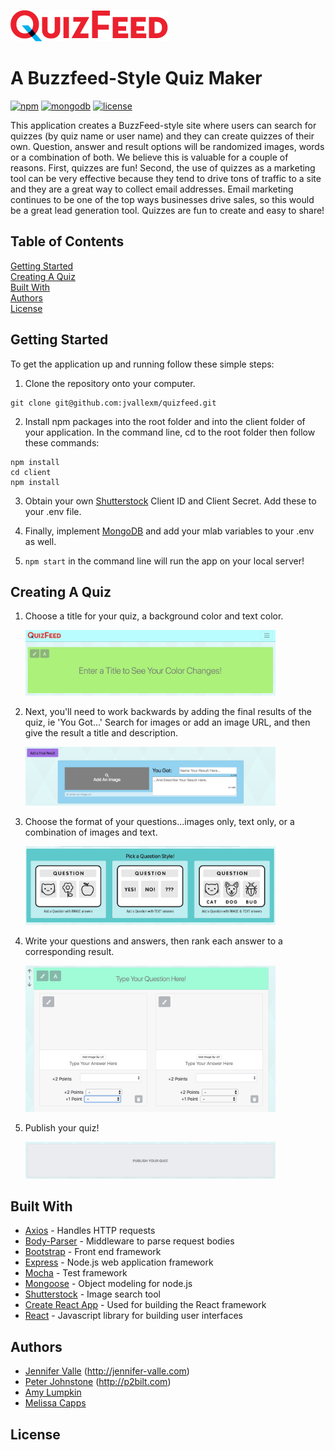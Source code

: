 
![alt text](client/public/images/Quizfeed-Logo-sm.png)

# A Buzzfeed-Style Quiz Maker

[![npm](https://img.shields.io/badge/npm-v5.6.0-blue.svg)](https://www.npmjs.com/)
[![mongodb](https://img.shields.io/badge/mongodb-v3.6.3-blue.svg)](https://www.mongodb.com/)
[![license](https://img.shields.io/badge/license-MIT-green.svg)](https://opensource.org/licenses/MIT)

This application creates a BuzzFeed-style site where users can search for quizzes (by quiz name or user name) and they can create quizzes of their own. Question, answer and result options will be randomized images, words or a combination of both. We believe this is valuable for a couple of reasons. First, quizzes are fun! Second, the use of quizzes as a marketing tool can be very effective because they tend to drive tons of traffic to a site and they are a great way to collect email addresses. Email marketing continues to be one of the top ways businesses drive sales, so this would be a great lead generation tool. Quizzes are fun to create and easy to share!


## Table of Contents  
[Getting Started](#gettingStarted)  
[Creating A Quiz](#creatingAQuiz)  
[Built With](#builtWith)  
[Authors](#authors)  
[License](#license)


<a name="gettingStarted"/>

## Getting Started
To get the application up and running follow these simple steps:

   1. Clone the repository onto your computer.
   ```
   git clone git@github.com:jvallexm/quizfeed.git
   ```
   2. Install npm packages into the root folder and into the client folder of your application. In the command line, cd to the root folder then follow these commands: 
   ```
   npm install
   cd client
   npm install
   ```
   3. Obtain your own [Shutterstock](https://developers.shutterstock.com/) Client ID and Client Secret. Add these to your .env file.

   4. Finally, implement [MongoDB](https://www.mongodb.com/) and add your mlab variables to your .env as well. 

   5. `npm start` in the command line will run the app on your local server!

<a name="creatingAQuiz"/>

## Creating A Quiz
1. Choose a title for your quiz, a background color and text color.

    <img src="client/public/images/title.png" alt="title" style="width: 400px;"/>

2. Next, you'll need to work backwards by adding the final results of the quiz, ie 'You Got...' Search for images or add an image URL, and then give the result a title and description.

    <img src="client/public/images/result.png" alt="result" style="width: 400px;"/>

3. Choose the format of your questions...images only, text only, or a combination of images and text.

    <img src="client/public/images/question.png" alt="question" style="width: 400px;">

4. Write your questions and answers, then rank each answer to a corresponding result.

    <img src="client/public/images/q&a.png" alt="q&a" style="width: 400px;">    

5. Publish your quiz!

    <img src="client/public/images/publish.png" alt="publish" style="width: 400px;">    

     





<a name="builtWith"/>

## Built With
 - [Axios](https://www.npmjs.com/package/axios) - Handles HTTP requests
 - [Body-Parser](https://www.npmjs.com/package/body-parser) - Middleware to parse request bodies
 - [Bootstrap](https://getbootstrap.com/) - Front end framework
 - [Express](https://expressjs.com/) - Node.js web application framework
 - [Mocha](https://mochajs.org/) - Test framework
 - [Mongoose](http://mongoosejs.com/) - Object modeling for node.js
 - [Shutterstock](https://developers.shutterstock.com/) - Image search tool
 - [Create React App](https://github.com/facebookincubator/create-react-app) - Used for building the React framework
 - [React](https://github.com/facebook/react) - Javascript library for building user interfaces
 


<a name="authors"/>

## Authors
* [Jennifer Valle](https://github.com/jvallexm) (http://jennifer-valle.com)
* [Peter Johnstone](https://github.com/p2bilt) (http://p2bilt.com)
* [Amy Lumpkin](https://github.com/amylumpkin)
* [Melissa Capps](https://github.com/melissable)

<a name="license"/>

## License













